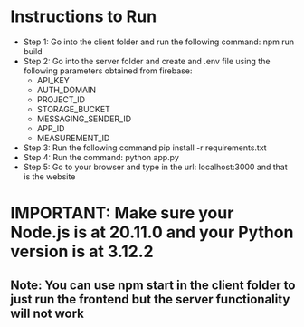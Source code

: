 # Instructions to Run
- Step 1: Go into the client folder and run the following command: npm run build
- Step 2: Go into the server folder and create and .env file using the following parameters obtained from firebase:
    - API_KEY
    - AUTH_DOMAIN
    - PROJECT_ID
    - STORAGE_BUCKET
    - MESSAGING_SENDER_ID
    - APP_ID
    - MEASUREMENT_ID
- Step 3: Run the following command pip install -r requirements.txt
- Step 4: Run the command: python app.py
- Step 5: Go to your browser and type in the url: localhost:3000 and that is the website
# IMPORTANT: Make sure your Node.js is at 20.11.0 and your Python version is at 3.12.2
## Note: You can use npm start in the client folder to just run the frontend but the server functionality will not work